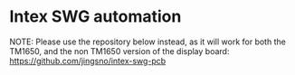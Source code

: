 # Intex SWG automation

NOTE:
Please use the repository below instead, as it will work for both the TM1650, and the non TM1650 version of the display board:
https://github.com/jingsno/intex-swg-pcb

